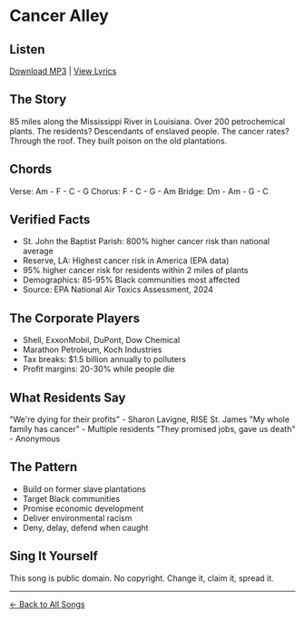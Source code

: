 # Cancer Alley

## Listen
[Download MP3](./cancer-alley.mp3) | [View Lyrics](./lyrics.txt)

## The Story
85 miles along the Mississippi River in Louisiana. Over 200 petrochemical plants. The residents? Descendants of enslaved people. The cancer rates? Through the roof. They built poison on the old plantations.

## Chords
Verse:  Am - F - C - G
Chorus: F - C - G - Am
Bridge: Dm - Am - G - C

## Verified Facts
- St. John the Baptist Parish: 800% higher cancer risk than national average
- Reserve, LA: Highest cancer risk in America (EPA data)
- 95% higher cancer risk for residents within 2 miles of plants
- Demographics: 85-95% Black communities most affected
- Source: EPA National Air Toxics Assessment, 2024

## The Corporate Players
- Shell, ExxonMobil, DuPont, Dow Chemical
- Marathon Petroleum, Koch Industries
- Tax breaks: $1.5 billion annually to polluters
- Profit margins: 20-30% while people die

## What Residents Say
"We're dying for their profits" - Sharon Lavigne, RISE St. James
"My whole family has cancer" - Multiple residents
"They promised jobs, gave us death" - Anonymous

## The Pattern
- Build on former slave plantations
- Target Black communities
- Promise economic development
- Deliver environmental racism
- Deny, delay, defend when caught

## Sing It Yourself
This song is public domain. No copyright. Change it, claim it, spread it.

---
[← Back to All Songs](../)

